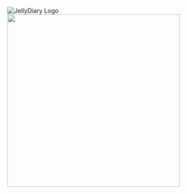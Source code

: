 ![JellyDiary Logo](https://github.com/JellyDiary/JellyDiary_FE/assets/151002897/89ae9133-734e-488e-80e7-e6173a609470)
<img src="https://github.com/JellyDiary/JellyDiary_FE/assets/151002897/89ae9133-734e-488e-80e7-e6173a609470" width="400" />
